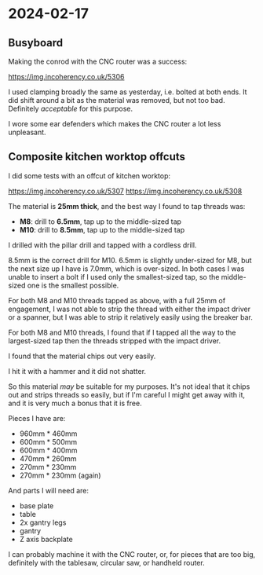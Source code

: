 # 2024-02-17

## Busyboard

Making the conrod with the CNC router was a success:

https://img.incoherency.co.uk/5306

I used clamping broadly the same as yesterday, i.e. bolted at both ends. It did shift around a bit as the material was removed,
but not too bad. Definitely *acceptable* for this purpose.

I wore some ear defenders which makes the CNC router a lot less unpleasant.

## Composite kitchen worktop offcuts

I did some tests with an offcut of kitchen worktop:

https://img.incoherency.co.uk/5307
https://img.incoherency.co.uk/5308

The material is **25mm thick**, and the best way I found to tap threads was:

 * **M8**: drill to **6.5mm**, tap up to the middle-sized tap
 * **M10**: drill to **8.5mm**, tap up to the middle-sized tap

I drilled with the pillar drill and tapped with a cordless drill.

8.5mm is the correct drill for M10. 6.5mm is slightly under-sized for M8, but the next
size up I have is 7.0mm, which is over-sized. In both cases I was unable to insert a bolt
if I used only the smallest-sized tap, so the middle-sized one is the smallest possible.

For both M8 and M10 threads tapped as above, with a full 25mm of engagement, I was not able
to strip the thread with either the impact driver or a spanner, but I was able to strip it
relatively easily using the breaker bar.

For both M8 and M10 threads, I found that if I tapped all the way to the largest-sized tap
then the threads stripped with the impact driver.

I found that the material chips out very easily.

I hit it with a hammer and it did not shatter.

So this material *may* be suitable for my purposes. It's not ideal that it chips out and strips
threads so easily, but if I'm careful I might get away with it, and it is very much a bonus that
it is free.

Pieces I have are:

 * 960mm * 460mm
 * 600mm * 500mm
 * 600mm * 400mm
 * 470mm * 260mm
 * 270mm * 230mm
 * 270mm * 230mm (again)

And parts I will need are:

 * base plate
 * table
 * 2x gantry legs
 * gantry
 * Z axis backplate

I can probably machine it with the CNC router, or, for pieces that are too big, definitely with the tablesaw, circular saw, or handheld router.
